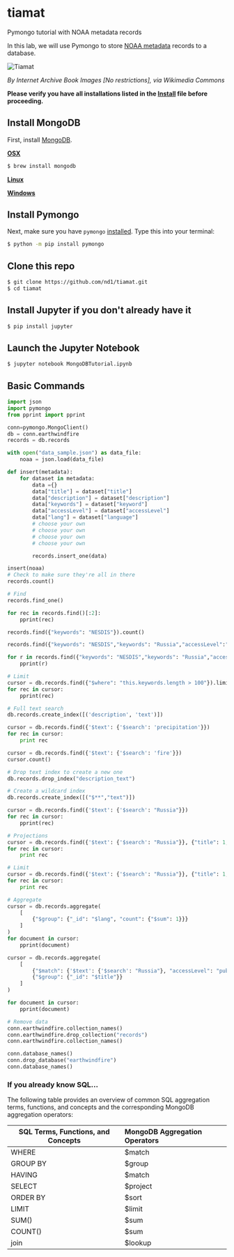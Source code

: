 # tiamat
Pymongo tutorial with NOAA metadata records

In this lab, we will use Pymongo to store [NOAA metadata](https://data.noaa.gov/data.json) records to a database.

![Tiamat](https://github.com/rebeccabilbro/tiamat/blob/master/images/tiamat.jpg)  

_By Internet Archive Book Images [No restrictions], via Wikimedia Commons_

**Please verify you have all installations listed in the 
[Install](https://github.com/nd1/tiamat/blob/master/Install.md) file before proceeding.**

## Install MongoDB
First, install [MongoDB](https://docs.mongodb.org/manual/administration/install-community/).

[__OSX__](https://docs.mongodb.org/manual/tutorial/install-mongodb-on-os-x/)    
```bash
$ brew install mongodb
```

[__Linux__](https://docs.mongodb.org/manual/administration/install-on-linux/)    

[__Windows__](https://docs.mongodb.org/manual/tutorial/install-mongodb-on-windows/)    

## Install Pymongo
Next, make sure you have `pymongo` [installed](https://api.mongodb.org/python/current/installation.html). Type this into your terminal:

```bash
$ python -m pip install pymongo
```

## Clone this repo  

```bash
$ git clone https://github.com/nd1/tiamat.git
$ cd tiamat
```

## Install Jupyter if you don't already have it

```bash
$ pip install jupyter
```

## Launch the Jupyter Notebook

```bash
$ jupyter notebook MongoDBTutorial.ipynb
```


## Basic Commands
```python
import json
import pymongo
from pprint import pprint

conn=pymongo.MongoClient()
db = conn.earthwindfire
records = db.records

with open("data_sample.json") as data_file:    
    noaa = json.load(data_file)

def insert(metadata):
    for dataset in metadata:
        data ={}
        data["title"] = dataset["title"]
        data["description"] = dataset["description"]
        data["keywords"] = dataset["keyword"]
        data["accessLevel"] = dataset["accessLevel"]
        data["lang"] = dataset["language"]
        # choose your own
        # choose your own
        # choose your own
        # choose your own

        records.insert_one(data)

insert(noaa)
# Check to make sure they're all in there
records.count()

# Find
records.find_one()

for rec in records.find()[:2]:
    pprint(rec)

records.find({"keywords": "NESDIS"}).count()

records.find({"keywords": "NESDIS","keywords": "Russia","accessLevel":"public"}).count()

for r in records.find({"keywords": "NESDIS","keywords": "Russia","accessLevel":"public"}):
    pprint(r)

# Limit
cursor = db.records.find({"$where": "this.keywords.length > 100"}).limit(2);
for rec in cursor:
    pprint(rec)

# Full text search
db.records.create_index([('description', 'text')])

cursor = db.records.find({'$text': {'$search': 'precipitation'}})
for rec in cursor:
    print rec

cursor = db.records.find({'$text': {'$search': 'fire'}})
cursor.count()

# Drop text index to create a new one
db.records.drop_index("description_text")

# Create a wildcard index
db.records.create_index([("$**","text")])

cursor = db.records.find({'$text': {'$search': "Russia"}})
for rec in cursor:
    pprint(rec)

# Projections
cursor = db.records.find({'$text': {'$search': "Russia"}}, {"title": 1,"_id":0 })
for rec in cursor:
    print rec

# Limit
cursor = db.records.find({'$text': {'$search': "Russia"}}, {"title": 1,"_id":0 }).limit(2)
for rec in cursor:
    print rec

# Aggregate
cursor = db.records.aggregate(
    [
        {"$group": {"_id": "$lang", "count": {"$sum": 1}}}
    ]
)
for document in cursor:
    pprint(document)

cursor = db.records.aggregate(
    [
        {"$match": {'$text': {'$search': "Russia"}, "accessLevel": "public"}},
        {"$group": {"_id": "$title"}}
    ]
)

for document in cursor:
    pprint(document)

# Remove data
conn.earthwindfire.collection_names()
conn.earthwindfire.drop_collection("records")
conn.earthwindfire.collection_names()

conn.database_names()
conn.drop_database("earthwindfire")
conn.database_names()
```


### If you already know SQL...

The following table provides an overview of common SQL aggregation terms, functions, and concepts and the corresponding MongoDB aggregation operators:    

| SQL Terms, Functions, and Concepts  | MongoDB Aggregation Operators  |
| ----------------------------------  |:-------------------------------|
| WHERE                               | $match                         |
| GROUP BY                            | $group                         |
| HAVING                              | $match                         |
| SELECT	                            | $project                       |
| ORDER BY	                          | $sort                          |
| LIMIT                               | $limit                         |
| SUM()   	                          | $sum                           |
| COUNT()	                            | $sum                           |
| join	                              | $lookup                        |
